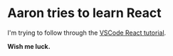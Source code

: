 # Aaron tries to learn React

I'm trying to follow through the [VSCode React tutorial](https://code.visualstudio.com/docs/nodejs/reactjs-tutorial).

**Wish me luck.**